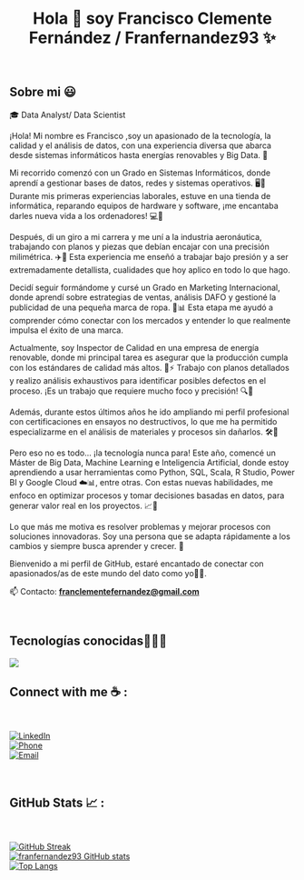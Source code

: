 <h1 align="center">Hola 👋  soy Francisco Clemente Fernández / Franfernandez93 ✨ </h1> 


  </p>
<br>
<h2>Sobre mi 😃</h2>
<!--Intro start-->

<p align="left">
🎓 Data Analyst/ Data Scientist

¡Hola! Mi nombre es Francisco  ,soy un apasionado de la tecnología, la calidad y el análisis de datos, con una experiencia diversa que abarca desde sistemas informáticos hasta energías renovables y Big Data. 🚀

Mi recorrido comenzó con un Grado en Sistemas Informáticos, donde aprendí a gestionar bases de datos, redes y sistemas operativos. 🖥️🔧 Durante mis primeras experiencias laborales, estuve en una tienda de informática, reparando equipos de hardware y software, ¡me encantaba darles nueva vida a los ordenadores! 💻🔨

Después, di un giro a mi carrera y me uní a la industria aeronáutica, trabajando con planos y piezas que debían encajar con una precisión milimétrica. ✈️🔩 Esta experiencia me enseñó a trabajar bajo presión y a ser extremadamente detallista, cualidades que hoy aplico en todo lo que hago.

Decidí seguir formándome y cursé un Grado en Marketing Internacional, donde aprendí sobre estrategias de ventas, análisis DAFO y gestioné la publicidad de una pequeña marca de ropa. 👕📊 Esta etapa me ayudó a comprender cómo conectar con los mercados y entender lo que realmente impulsa el éxito de una marca.

Actualmente, soy Inspector de Calidad en una empresa de energía renovable, donde mi principal tarea es asegurar que la producción cumpla con los estándares de calidad más altos. 🌱⚡ Trabajo con planos detallados y realizo análisis exhaustivos para identificar posibles defectos en el proceso. ¡Es un trabajo que requiere mucho foco y precisión! 🔍💼

Además, durante estos últimos años he ido ampliando mi perfil profesional con certificaciones en ensayos no destructivos, lo que me ha permitido especializarme en el análisis de materiales y procesos sin dañarlos. 🛠️🔬

Pero eso no es todo… ¡la tecnología nunca para! Este año, comencé un Máster de Big Data, Machine Learning e Inteligencia Artificial, donde estoy aprendiendo a usar herramientas como Python, SQL, Scala, R Studio, Power BI y Google Cloud ☁️📊, entre otras. Con estas nuevas habilidades, me enfoco en optimizar procesos y tomar decisiones basadas en datos, para generar valor real en los proyectos. 📈🤖

Lo que más me motiva es resolver problemas y mejorar procesos con soluciones innovadoras. Soy una persona que se adapta rápidamente a los cambios y siempre busca aprender y crecer. 🌱

Bienvenido a mi perfil de GitHub, estaré encantado de conectar con apasionados/as de este mundo del dato como yo👥💬.


📫 Contacto: **franclementefernandez@gmail.com**
<!--Intro end-->
  </p>
<br>

<h2 >Tecnologías conocidas👨🏻‍💻</h2>
<!--tech stack icons-->
<p align="left">
  <a href="https://skillicons.dev">
    <img src="https://skillicons.dev/icons?i=git,github,matlab,mysql,ps,postgres,py,pytorch,sklearn,vscode,gcp,&perline=12" />
  </a>
</p>



<h2 >Connect with me ☕ :</h2>

<br>

[![LinkedIn](https://img.icons8.com/fluency/48/000000/linkedin.png)](https://www.linkedin.com/in/francisco-clemente-fern%C3%A1ndez-424a76317/)  
[![Phone](https://img.icons8.com/fluency/48/000000/phone-disconnected.png)](tel:+34727797333)  
[![Email](https://img.icons8.com/fluency/48/000000/apple-mail.png)](mailto:franfernandez93@gmail.com)  

<br>
<h2 >GitHub Stats 📈 :</h2>
<br>

[![GitHub Streak](https://github-readme-streak-stats.herokuapp.com?user=franfernandez93&theme=algolia&date_format=M%20j%5B%2C%20Y%5D)](https://git.io/streak-stats)  
[![franfernandez93 GitHub stats](https://github-readme-stats.vercel.app/api?username=franfernandez93&theme=algolia)](https://github.com/franfernandez93/github-readme-stats)  
[![Top Langs](https://github-readme-stats.vercel.app/api/top-langs/?username=franfernandez93&theme=algolia)](https://github.com/franfernandez93/github-readme-stats)  

<br>

